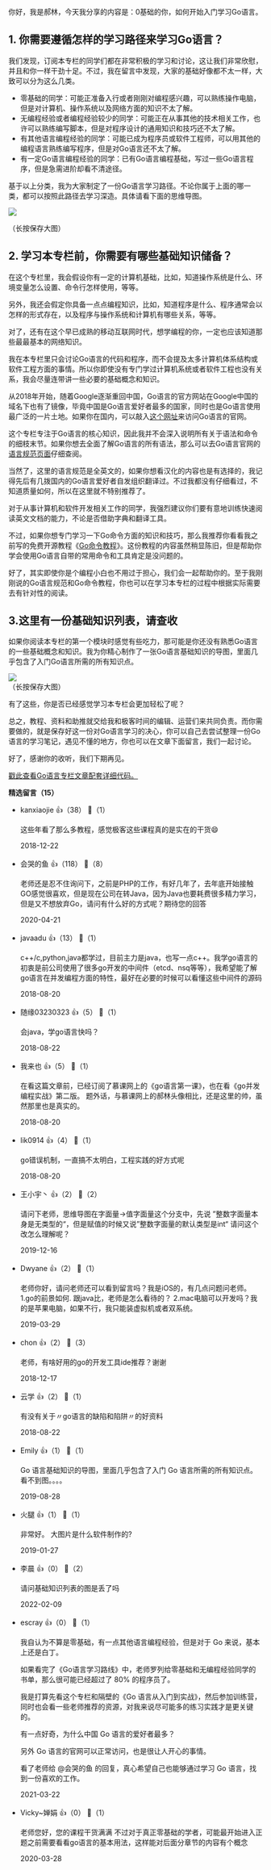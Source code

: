 你好，我是郝林，今天我分享的内容是：0基础的你，如何开始入门学习Go语言。

## 1. 你需要遵循怎样的学习路径来学习Go语言？

我们发现，订阅本专栏的同学们都在非常积极的学习和讨论，这让我们非常欣慰，并且和你一样干劲十足。不过，我在留言中发现，大家的基础好像都不太一样，大致可以分为这么几类。

- 零基础的同学：可能正准备入行或者刚刚对编程感兴趣，可以熟练操作电脑，但是对计算机、操作系统以及网络方面的知识不太了解。
- 无编程经验或者编程经验较少的同学：可能正在从事其他的技术相关工作，也许可以熟练编写脚本，但是对程序设计的通用知识和技巧还不太了解。
- 有其他语言编程经验的同学：可能已成为程序员或软件工程师，可以用其他的编程语言熟练编写程序，但是对Go语言还不太了解。
- 有一定Go语言编程经验的同学：已有Go语言编程基础，写过一些Go语言程序，但是急需进阶却看不清途径。

基于以上分类，我为大家制定了一份Go语言学习路径。不论你属于上面的哪一类，都可以按照此路径去学习深造。具体请看下面的思维导图。

![](https://static001.geekbang.org/resource/image/c7/b7/c702df29da67be3c4083ecce1d0eadb7.png?wh=1820%2A7490)

（长按保存大图）

## 2. 学习本专栏前，你需要有哪些基础知识储备？

在这个专栏里，我会假设你有一定的计算机基础，比如，知道操作系统是什么、环境变量怎么设置、命令行怎样使用，等等。

另外，我还会假定你具备一点点编程知识，比如，知道程序是什么、程序通常会以怎样的形式存在，以及程序与操作系统和计算机有哪些关系，等等。

对了，还有在这个早已成熟的移动互联网时代，想学编程的你，一定也应该知道那些最最基本的网络知识。

我在本专栏里只会讨论Go语言的代码和程序，而不会提及太多计算机体系结构或软件工程方面的事情。所以你即使没有专门学过计算机系统或者软件工程也没有关系，我会尽量连带讲一些必要的基础概念和知识。

从2018年开始，随着Google逐渐重回中国，Go语言的官方网站在Google中国的域名下也有了镜像，毕竟中国是Go语言爱好者最多的国家，同时也是Go语言使用最广泛的一片土地。如果你在国内，可以敲入[这个网址](https://golang.google.cn)来访问Go语言的官网。

这个专栏专注于Go语言的核心知识，因此我并不会深入说明所有关于语法和命令的细枝末节。如果你想去全面了解Go语言的所有语法，那么可以去Go语言官网的[语言规范页面](https://golang.google.cn/ref/spec)仔细查阅。

当然了，这里的语言规范是全英文的，如果你想看汉化的内容也是有选择的，我记得先后有几拨国内的Go语言爱好者自发组织翻译过。不过我都没有仔细看过，不知道质量如何，所以在这里就不特别推荐了。

对于从事计算机和软件开发相关工作的同学，我强烈建议你们要有意地训练快速阅读英文文档的能力，不论是否借助字典和翻译工具。

不过，如果你想专门学习一下Go命令方面的知识和技巧，那么我推荐你看看我之前写的免费开源教程《[Go命令教程](https://github.com/hyper0x/go_command_tutorial)》。这份教程的内容虽然稍显陈旧，但是帮助你学会使用Go语言自带的常用命令和工具肯定是没问题的。

好了，其实即使你是个编程小白也不用过于担心，我们会一起帮助你的。至于我刚刚说的Go语言规范和Go命令教程，你也可以在学习本专栏的过程中根据实际需要去有针对性的阅读。

## 3.这里有一份基础知识列表，请查收

如果你阅读本专栏的第一个模块时感觉有些吃力，那可能是你还没有熟悉Go语言的一些基础概念和知识。我为你精心制作了一张Go语言基础知识的导图，里面几乎包含了入门Go语言所需的所有知识点。

![](https://static001.geekbang.org/resource/image/ad/85/add8566dc5431378bda313a32a6ebb85.jpg?wh=2602%2A10316)  
（长按保存大图）

有了这些，你是否已经感觉学习本专栏会更加轻松了呢？

总之，教程、资料和助推就交给我和极客时间的编辑、运营们来共同负责。而你需要做的，就是保存好这一份对Go语言学习的决心，你可以自己去尝试整理一份Go语言的学习笔记，遇见不懂的地方，你也可以在文章下面留言，我们一起讨论。

好了，感谢你的收听，我们下期再见。

[戳此查看Go语言专栏文章配套详细代码。](https://github.com/hyper0x/Golang_Puzzlers)
<div><strong>精选留言（15）</strong></div><ul>
<li><span>kanxiaojie</span> 👍（38） 💬（1）<p>这些年看了那么多教程，感觉极客这些课程真的是实在的干货😄</p>2018-12-22</li><br/><li><span>会哭的鱼</span> 👍（118） 💬（8）<p>老师还是忍不住询问下，之前是PHP的工作，有好几年了，去年底开始接触GO感觉很喜欢，但是现在公司在转Java，因为Java也要耗费很多精力学习，但是又不想放弃Go，请问有什么好的方式呢？期待您的回答</p>2020-04-21</li><br/><li><span>javaadu</span> 👍（13） 💬（1）<p>c++&#47;c,python,java都学过，目前主力是java，也写一点c++。我学go语言的初衷是前公司使用了很多go开发的中间件（etcd、nsq等等），我希望能了解go语言在并发编程方面的特性，最好在必要的时候可以看懂这些中间件的源码
</p>2018-08-20</li><br/><li><span>随缘03230323</span> 👍（5） 💬（1）<p>会java，学go语言快吗？</p>2018-08-22</li><br/><li><span>我来也</span> 👍（5） 💬（1）<p>在看这篇文章前，已经订阅了慕课网上的《go语言第一课》，也在看《go并发编程实战》第二版。
题外话，与慕课网上的郝林头像相比，还是这里的帅，虽然那里也是真实的。</p>2018-08-20</li><br/><li><span>lik0914</span> 👍（4） 💬（1）<p>go错误机制，一直搞不太明白，工程实践的好方式呢</p>2018-08-20</li><br/><li><span>王小宇丶</span> 👍（2） 💬（2）<p>请问下老师，思维导图在字面量-&gt;值字面量这个分支中，先说 ”整数字面量本身是无类型的“，但是赋值的时候又说”整数字面量的默认类型是int“ 请问这个改怎么理解呢？</p>2019-12-16</li><br/><li><span>Dwyane</span> 👍（2） 💬（1）<p>老师你好，请问老师还可以看到留言吗？我是iOS的，有几点问题问老师。
1.go的前景如何. 跟java比，老师是怎么看待的？
2.mac电脑可以开发吗？我的是苹果电脑，如果不行，我只能装虚拟机或者双系统。</p>2019-03-29</li><br/><li><span>chon</span> 👍（2） 💬（3）<p>老师，有啥好用的go的开发工具ide推荐？谢谢</p>2018-12-17</li><br/><li><span>云学</span> 👍（2） 💬（1）<p>有没有关于〃go语言的缺陷和陷阱〃的好资料</p>2018-08-22</li><br/><li><span>Emily</span> 👍（1） 💬（1）<p>Go 语言基础知识的导图，里面几乎包含了入门 Go 语言所需的所有知识点。 看不到图。。。。</p>2019-08-28</li><br/><li><span>火腿</span> 👍（1） 💬（1）<p>非常好。 大图片是什么软件制作的?</p>2019-01-27</li><br/><li><span>李晨</span> 👍（0） 💬（2）<p>请问基础知识列表的图是丢了吗</p>2022-02-09</li><br/><li><span>escray</span> 👍（0） 💬（1）<p>我自认为不算是零基础，有一点其他语言编程经验，但是对于 Go 来说，基本上还是白丁。

如果看完了《Go语言学习路线》中，老师罗列给零基础和无编程经验同学的书单，那么很可能已经超过了 80% 的程序员了。

我是打算先看这个专栏和隔壁的《Go 语言从入门到实战》，然后参加训练营，同时也会看一些老师推荐的资源，对我来说尽可能多的练习实践才是更关键的。

有一点好奇，为什么中国 Go 语言的爱好者最多？

另外 Go 语言的官网可以正常访问，也是很让人开心的事情。

看了老师给 @会哭的鱼 的回复，真心希望自己也能够通过学习 Go 语言，找到一份喜欢的工作。</p>2021-03-22</li><br/><li><span>Vicky~婵娟</span> 👍（0） 💬（1）<p>老师您好，您的课程干货满满
不过对于真正零基础的学者，可能最开始进入正题之前需要看看go语言的基本用法，这样能对后面分章节的内容有个概念</p>2020-03-28</li><br/>
</ul>